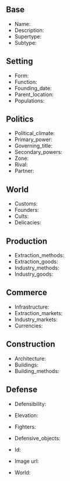 ## Base
- <span class="text-field" data-tooltip="Text">Name</span>: 
- <span class="text-field" data-tooltip="Text">Description</span>: 
- <span class="text-field" data-tooltip="Text">Supertype</span>: 
- <span class="text-field" data-tooltip="Text">Subtype</span>: 

## Setting
- <span class="text-field" data-tooltip="Text">Form</span>: 
- <span class="text-field" data-tooltip="Text">Function</span>: 
- <span class="number-field" data-tooltip="Number, max: 0">Founding_date</span>: 
- <span class="link-field" data-tooltip="Single Location">Parent_location</span>: 
- <span class="multi-link-field" data-tooltip="Multi Collective">Populations</span>: 

## Politics
- <span class="text-field" data-tooltip="Text">Political_climate</span>: 
- <span class="link-field" data-tooltip="Single Institution">Primary_power</span>: 
- <span class="link-field" data-tooltip="Single Title">Governing_title</span>: 
- <span class="multi-link-field" data-tooltip="Multi Institution">Secondary_powers</span>: 
- <span class="link-field" data-tooltip="Single Zone">Zone</span>: 
- <span class="link-field" data-tooltip="Single Location">Rival</span>: 
- <span class="link-field" data-tooltip="Single Location">Partner</span>: 

## World
- <span class="text-field" data-tooltip="Text">Customs</span>: 
- <span class="multi-link-field" data-tooltip="Multi Character">Founders</span>: 
- <span class="multi-link-field" data-tooltip="Multi Construct">Cults</span>: 
- <span class="multi-link-field" data-tooltip="Multi Species">Delicacies</span>: 

## Production
- <span class="multi-link-field" data-tooltip="Multi Construct">Extraction_methods</span>: 
- <span class="multi-link-field" data-tooltip="Multi Construct">Extraction_goods</span>: 
- <span class="multi-link-field" data-tooltip="Multi Construct">Industry_methods</span>: 
- <span class="multi-link-field" data-tooltip="Multi Construct">Industry_goods</span>: 

## Commerce
- <span class="text-field" data-tooltip="Text">Infrastructure</span>: 
- <span class="multi-link-field" data-tooltip="Multi Location">Extraction_markets</span>: 
- <span class="multi-link-field" data-tooltip="Multi Location">Industry_markets</span>: 
- <span class="multi-link-field" data-tooltip="Multi Construct">Currencies</span>: 

## Construction
- <span class="text-field" data-tooltip="Text">Architecture</span>: 
- <span class="multi-link-field" data-tooltip="Multi Object">Buildings</span>: 
- <span class="multi-link-field" data-tooltip="Multi Construct">Building_methods</span>: 

## Defense
- <span class="text-field" data-tooltip="Text">Defensibility</span>: 
- <span class="number-field" data-tooltip="Number, max: 0">Elevation</span>: 
- <span class="multi-link-field" data-tooltip="Multi Construct">Fighters</span>: 
- <span class="multi-link-field" data-tooltip="Multi Object">Defensive_objects</span>: 

- <span class="text-field" data-tooltip="Text">Id</span>: 
- <span class="text-field" data-tooltip="Text">Image url</span>: 
- <span class="text-field" data-tooltip="Text">World</span>: 

